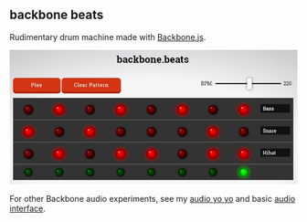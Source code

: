 ## backbone beats

Rudimentary drum machine made with [Backbone.js](http://backbonejs.org/).

![Screenshot](screenshot.jpg)

For other Backbone audio experiments, see my [audio yo yo](https://github.com/unlikenesses/audio-yo-yo) and basic [audio interface](https://github.com/unlikenesses/backbone.audioInterface).


